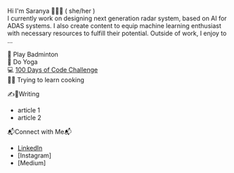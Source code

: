 Hi I'm Saranya 👋👩‍💻 ( she/her )
</br> I currently work on designing next generation radar system, based on AI for ADAS systems. I also create content to equip machine learning enthusiast with necessary resources to fulfill their potential. Outside of work, I enjoy to ...

🏸 Play Badminton
</br>🧘 Do Yoga
</br>💻 [100 Days of Code Challenge](https://github.com/saranyachaganti/100-days-of-code)
</br>👩‍🍳 Trying to learn cooking


✍️📝Writing
  * article 1
  * article 2

📬Connect with Me📬
  * [LinkedIn](https://www.linkedin.com/in/ch-saranya/)
  * [Instagram]
  * [Medium]

